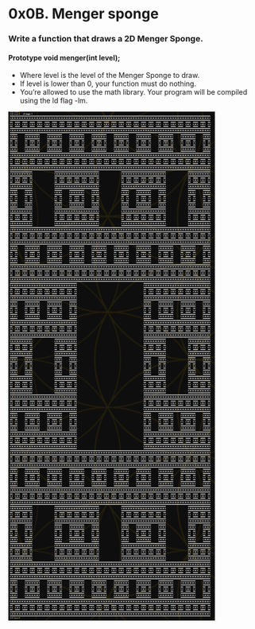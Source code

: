 # 0x0B. Menger sponge

### Write a function that draws a 2D Menger Sponge.

#### Prototype void menger(int level);

- Where level is the level of the Menger Sponge to draw.
- If level is lower than 0, your function must do nothing.
- You’re allowed to use the math library. Your program will be compiled using the ld flag -lm.

![level-5-sponge.png](./level-5-sponge.png "level 5 sponge")
